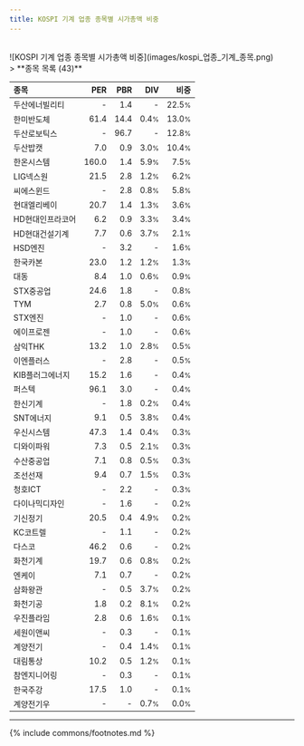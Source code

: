 ```yaml
---
title: KOSPI 기계 업종 종목별 시가총액 비중
---
```

<br>
![KOSPI 기계 업종 종목별 시가총액 비중](images/kospi_업종_기계_종목.png)
<br>
> **종목 목록 (43)**<a id="list"></a>

| **종목** | **PER** | **PBR** | **DIV** | **비중** |
| :------- | ------: | ------: | ------: | -------: |
| 두산에너빌리티 | - | 1.4<small></small> | - | 22.5<small>%</small> |
| 한미반도체 | 61.4<small></small> | 14.4<small></small> | 0.4<small>%</small> | 13.0<small>%</small> |
| 두산로보틱스 | - | 96.7<small></small> | - | 12.8<small>%</small> |
| 두산밥캣 | 7.0<small></small> | 0.9<small></small> | 3.0<small>%</small> | 10.4<small>%</small> |
| 한온시스템 | 160.0<small></small> | 1.4<small></small> | 5.9<small>%</small> | 7.5<small>%</small> |
| LIG넥스원 | 21.5<small></small> | 2.8<small></small> | 1.2<small>%</small> | 6.2<small>%</small> |
| 씨에스윈드 | - | 2.8<small></small> | 0.8<small>%</small> | 5.8<small>%</small> |
| 현대엘리베이 | 20.7<small></small> | 1.4<small></small> | 1.3<small>%</small> | 3.6<small>%</small> |
| HD현대인프라코어 | 6.2<small></small> | 0.9<small></small> | 3.3<small>%</small> | 3.4<small>%</small> |
| HD현대건설기계 | 7.7<small></small> | 0.6<small></small> | 3.7<small>%</small> | 2.1<small>%</small> |
| HSD엔진 | - | 3.2<small></small> | - | 1.6<small>%</small> |
| 한국카본 | 23.0<small></small> | 1.2<small></small> | 1.2<small>%</small> | 1.3<small>%</small> |
| 대동 | 8.4<small></small> | 1.0<small></small> | 0.6<small>%</small> | 0.9<small>%</small> |
| STX중공업 | 24.6<small></small> | 1.8<small></small> | - | 0.8<small>%</small> |
| TYM | 2.7<small></small> | 0.8<small></small> | 5.0<small>%</small> | 0.6<small>%</small> |
| STX엔진 | - | 1.0<small></small> | - | 0.6<small>%</small> |
| 에이프로젠 | - | 1.0<small></small> | - | 0.6<small>%</small> |
| 삼익THK | 13.2<small></small> | 1.0<small></small> | 2.8<small>%</small> | 0.5<small>%</small> |
| 이엔플러스 | - | 2.8<small></small> | - | 0.5<small>%</small> |
| KIB플러그에너지 | 15.2<small></small> | 1.6<small></small> | - | 0.4<small>%</small> |
| 퍼스텍 | 96.1<small></small> | 3.0<small></small> | - | 0.4<small>%</small> |
| 한신기계 | - | 1.8<small></small> | 0.2<small>%</small> | 0.4<small>%</small> |
| SNT에너지 | 9.1<small></small> | 0.5<small></small> | 3.8<small>%</small> | 0.4<small>%</small> |
| 우신시스템 | 47.3<small></small> | 1.4<small></small> | 0.4<small>%</small> | 0.3<small>%</small> |
| 디와이파워 | 7.3<small></small> | 0.5<small></small> | 2.1<small>%</small> | 0.3<small>%</small> |
| 수산중공업 | 7.1<small></small> | 0.8<small></small> | 0.5<small>%</small> | 0.3<small>%</small> |
| 조선선재 | 9.4<small></small> | 0.7<small></small> | 1.5<small>%</small> | 0.3<small>%</small> |
| 청호ICT | - | 2.2<small></small> | - | 0.3<small>%</small> |
| 다이나믹디자인 | - | 1.6<small></small> | - | 0.2<small>%</small> |
| 기신정기 | 20.5<small></small> | 0.4<small></small> | 4.9<small>%</small> | 0.2<small>%</small> |
| KC코트렐 | - | 1.1<small></small> | - | 0.2<small>%</small> |
| 다스코 | 46.2<small></small> | 0.6<small></small> | - | 0.2<small>%</small> |
| 화천기계 | 19.7<small></small> | 0.6<small></small> | 0.8<small>%</small> | 0.2<small>%</small> |
| 엔케이 | 7.1<small></small> | 0.7<small></small> | - | 0.2<small>%</small> |
| 삼화왕관 | - | 0.5<small></small> | 3.7<small>%</small> | 0.2<small>%</small> |
| 화천기공 | 1.8<small></small> | 0.2<small></small> | 8.1<small>%</small> | 0.2<small>%</small> |
| 우진플라임 | 2.8<small></small> | 0.6<small></small> | 1.6<small>%</small> | 0.1<small>%</small> |
| 세원이앤씨 | - | 0.3<small></small> | - | 0.1<small>%</small> |
| 계양전기 | - | 0.4<small></small> | 1.4<small>%</small> | 0.1<small>%</small> |
| 대림통상 | 10.2<small></small> | 0.5<small></small> | 1.2<small>%</small> | 0.1<small>%</small> |
| 참엔지니어링 | - | 0.3<small></small> | - | 0.1<small>%</small> |
| 한국주강 | 17.5<small></small> | 1.0<small></small> | - | 0.1<small>%</small> |
| 계양전기우 | - | - | 0.7<small>%</small> | 0.0<small>%</small> |

---
{% include commons/footnotes.md %}